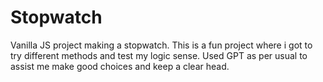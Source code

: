 # Stopwatch

Vanilla JS project making a stopwatch.
This is a fun project where i got to try different methods and test my logic sense. Used GPT as per usual to assist me make good choices and keep a clear head.
